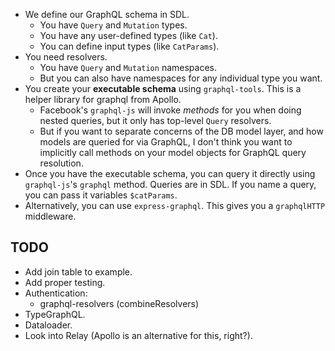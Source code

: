* We define our GraphQL schema in SDL.
  * You have `Query` and `Mutation` types.
  * You have any user-defined types (like `Cat`).
  * You can define input types (like `CatParams`).
* You need resolvers.
  * You have `Query` and `Mutation` namespaces.
  * But you can also have namespaces for any individual type you want.
* You create your **executable schema** using `graphql-tools`. This is a
  helper library for graphql from Apollo.
  * Facebook's `graphql-js` will invoke *methods* for you when doing
    nested queries, but it only has top-level `Query` resolvers.
  * But if you want to separate concerns of the DB model layer, and how
    models are queried for via GraphQL, I don't think you want to
    implicitly call methods on your model objects for GraphQL query
    resolution.
* Once you have the executable schema, you can query it directly using
  `graphql-js`'s `graphql` method. Queries are in SDL. If you name a
  query, you can pass it variables `$catParams`.
* Alternatively, you can use `express-graphql`. This gives you a
  `graphqlHTTP` middleware.

## TODO

* Add join table to example.
* Add proper testing.
* Authentication:
    * graphql-resolvers (combineResolvers)
* TypeGraphQL.
* Dataloader.
* Look into Relay (Apollo is an alternative for this, right?).
